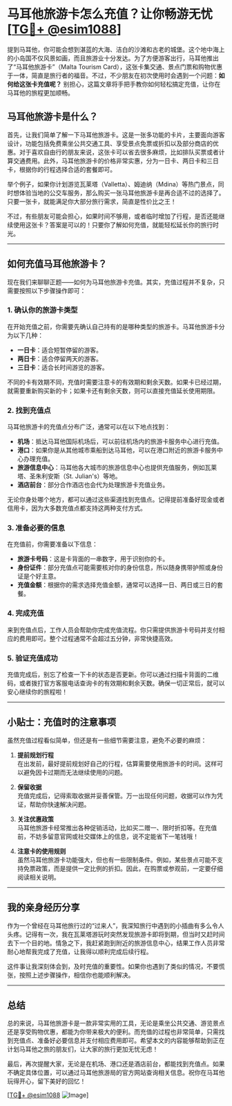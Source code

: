 # 马耳他旅游卡怎么充值？让你畅游无忧 [[TG💪+ @esim1088](https://t.me/s/esim1088)]

提到马耳他，你可能会想到湛蓝的大海、洁白的沙滩和古老的城堡。这个地中海上的小岛国不仅风景如画，而且旅游业十分发达。为了方便游客出行，马耳他推出了“马耳他旅游卡”（Malta Tourism Card），这张卡集交通、景点门票和购物优惠于一体，简直是旅行者的福音。不过，不少朋友在初次使用时会遇到一个问题：**如何给这张卡充值呢？** 别担心，这篇文章将手把手教你如何轻松搞定充值，让你在马耳他的旅程更加顺畅。

## 马耳他旅游卡是什么？

首先，让我们简单了解一下马耳他旅游卡。这是一张多功能的卡片，主要面向游客设计，功能包括免费乘坐公共交通工具、享受景点免票或折扣以及部分商店的优惠。对于喜欢自由行的朋友来说，这张卡可以省去很多麻烦，比如排队买票或者计算交通费用。此外，马耳他旅游卡的价格非常实惠，分为一日卡、两日卡和三日卡，根据你的行程选择合适的套餐即可。

举个例子，如果你计划游览瓦莱塔（Valletta）、姆迪纳（Mdina）等热门景点，同时想体验当地的公交车服务，那么购买一张马耳他旅游卡是再合适不过的选择了。只要一张卡，就能满足你大部分旅行需求，简直是性价比之王！

不过，有些朋友可能会担心，如果时间不够用，或者临时增加了行程，是否还能继续使用这张卡？答案是可以的！只要你了解如何充值，就能轻松延长你的旅行时光。

---

## 如何充值马耳他旅游卡？

现在我们来聊聊正题——如何为马耳他旅游卡充值。其实，充值过程并不复杂，只需要按照以下步骤操作即可：

### 1. **确认你的旅游卡类型**
在开始充值之前，你需要先确认自己持有的是哪种类型的旅游卡。马耳他旅游卡分为以下几种：
- **一日卡**：适合短暂停留的游客。
- **两日卡**：适合停留两天的游客。
- **三日卡**：适合长时间游览的游客。

不同的卡有效期不同，充值时需要注意卡的有效期和剩余天数。如果卡已经过期，就需要重新购买新的卡；如果卡还有剩余天数，则可以直接充值延长使用期限。

### 2. **找到充值点**
马耳他旅游卡的充值点分布广泛，通常可以在以下地点找到：
- **机场**：抵达马耳他国际机场后，可以前往机场内的旅游卡服务中心进行充值。
- **港口**：如果你是从其他城市乘船到达马耳他，可以在港口附近的旅游卡服务中心办理充值。
- **旅游信息中心**：马耳他各大城市的旅游信息中心也提供充值服务，例如瓦莱塔、圣朱利安斯（St. Julian's）等地。
- **酒店前台**：部分合作酒店也会代为处理旅游卡充值业务。

无论你身处哪个地方，都可以通过这些渠道找到充值点。记得提前准备好现金或者信用卡，因为大多数充值点都支持这两种支付方式。

### 3. **准备必要的信息**
在充值前，你需要准备以下信息：
- **旅游卡号码**：这是卡背面的一串数字，用于识别你的卡。
- **身份证件**：部分充值点可能需要核对你的身份信息，所以随身携带护照或身份证是个好主意。
- **充值金额**：根据你的需求选择充值金额，通常可以选择一日、两日或三日的套餐。

### 4. **完成充值**
来到充值点后，工作人员会帮助你完成充值流程。你只需提供旅游卡号码并支付相应的费用即可。整个过程通常不会超过五分钟，非常快捷高效。

### 5. **验证充值成功**
充值完成后，别忘了检查一下卡的状态是否更新。你可以通过扫描卡背面的二维码，或者拨打官方客服电话查询卡的有效期和剩余天数。确保一切正常后，就可以安心继续你的旅程啦！

---

## 小贴士：充值时的注意事项

虽然充值过程看似简单，但还是有一些细节需要注意，避免不必要的麻烦：

1. **提前规划行程**  
   在出发前，最好提前规划好自己的行程，估算需要使用旅游卡的时间。这样可以避免因卡过期而无法继续使用的问题。

2. **保留收据**  
   充值完成后，记得索取收据并妥善保管。万一出现任何问题，收据可以作为凭证，帮助你快速解决问题。

3. **关注优惠政策**  
   马耳他旅游卡经常推出各种促销活动，比如买二赠一、限时折扣等。在充值前，不妨多留意官网或社交媒体上的信息，说不定能省下一笔钱哦！

4. **注意卡的使用规则**  
   虽然马耳他旅游卡功能强大，但也有一些限制条件。例如，某些景点可能不支持免票政策，而是提供一定比例的折扣。因此，在购票或参观前，一定要仔细阅读相关说明。

---

## 我的亲身经历分享

作为一个曾经在马耳他旅行过的“过来人”，我深知旅行中遇到的小插曲有多么令人头疼。记得有一次，我在瓦莱塔游玩时突然发现旅游卡即将到期，但当时又赶时间去下一个目的地。情急之下，我赶紧跑到附近的旅游信息中心，结果工作人员非常耐心地帮我完成了充值，让我得以顺利完成后续行程。

这件事让我深刻体会到，及时充值的重要性。如果你也遇到了类似的情况，不要慌张，按照上述步骤操作，相信你也能顺利解决。

---

## 总结

总的来说，马耳他旅游卡是一款非常实用的工具，无论是乘坐公共交通、游览景点还是享受购物优惠，都能为你带来极大的便利。而充值的过程也非常简单，只需找到充值点、准备好必要信息并支付相应费用即可。希望本文的内容能够帮助到正在计划马耳他之旅的朋友们，让大家的旅行更加无忧无虑！

最后，再次提醒大家，无论是在机场、港口还是酒店前台，都能找到充值点。如果不确定具体位置，可以通过马耳他旅游局的官方网站查询相关信息。祝你在马耳他玩得开心，留下美好的回忆！

[[TG💪+ @esim1088](https://t.me/s/esim1088) ![Image](https://i.postimg.cc/4NQfJmqS/Snipaste-2025-05-13-00-14-12.png)]